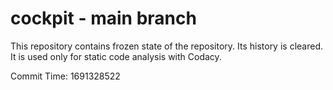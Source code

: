 # cockpit - main branch

This repository contains frozen state of the repository.
Its history is cleared. It is used only for static code
analysis with Codacy.

Commit Time: 1691328522